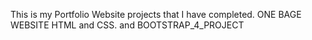
 
This is my Portfolio Website projects that I have completed.
ONE BAGE WEBSITE HTML and CSS. and
BOOTSTRAP_4_PROJECT
